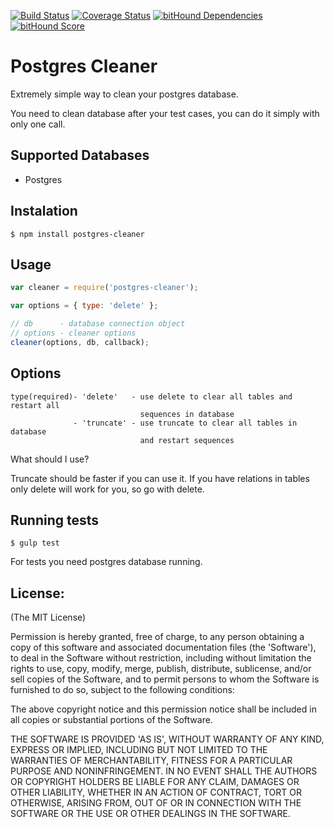 [![Build Status](https://travis-ci.org/EastCoastProduct/node-postgres-cleaner.svg?branch=master)](https://travis-ci.org/EastCoastProduct/node-postgres-cleaner)
[![Coverage Status](https://coveralls.io/repos/EastCoastProduct/node-postgres-cleaner/badge.svg?branch=master&service=github)](https://coveralls.io/github/EastCoastProduct/node-postgres-cleaner?branch=master)
[![bitHound Dependencies](https://www.bithound.io/github/EastCoastProduct/node-postgres-cleaner/badges/dependencies.svg)](https://www.bithound.io/github/EastCoastProduct/node-postgres-cleaner/master/dependencies/npm)
[![bitHound Score](https://www.bithound.io/github/EastCoastProduct/node-postgres-cleaner/badges/score.svg)](https://www.bithound.io/github/EastCoastProduct/node-postgres-cleaner)

Postgres Cleaner
========================
Extremely simple way to clean your postgres database.

You need to clean database after your test cases, you can do it simply with only one call.

Supported Databases
-------------------
* Postgres

Instalation
-----------
```shell
$ npm install postgres-cleaner
```

Usage
------
```javascript
var cleaner = require('postgres-cleaner');

var options = { type: 'delete' };

// db      - database connection object
// options - cleaner options
cleaner(options, db, callback);
```

Options
-------
    type(required)- 'delete'   - use delete to clear all tables and restart all
                                 sequences in database
                  - 'truncate' - use truncate to clear all tables in database
                                 and restart sequences

What should I use?

Truncate should be faster if you can use it. If you have relations in tables only delete
will work for you, so go with delete.

Running tests
-------------

```shell
$ gulp test
```

For tests you need postgres database running.


License:
--------

(The MIT License)

Permission is hereby granted, free of charge, to any person obtaining
a copy of this software and associated documentation files (the
'Software'), to deal in the Software without restriction, including
without limitation the rights to use, copy, modify, merge, publish,
distribute, sublicense, and/or sell copies of the Software, and to
permit persons to whom the Software is furnished to do so, subject to
the following conditions:

The above copyright notice and this permission notice shall be
included in all copies or substantial portions of the Software.

THE SOFTWARE IS PROVIDED 'AS IS', WITHOUT WARRANTY OF ANY KIND,
EXPRESS OR IMPLIED, INCLUDING BUT NOT LIMITED TO THE WARRANTIES OF
MERCHANTABILITY, FITNESS FOR A PARTICULAR PURPOSE AND NONINFRINGEMENT.
IN NO EVENT SHALL THE AUTHORS OR COPYRIGHT HOLDERS BE LIABLE FOR ANY
CLAIM, DAMAGES OR OTHER LIABILITY, WHETHER IN AN ACTION OF CONTRACT,
TORT OR OTHERWISE, ARISING FROM, OUT OF OR IN CONNECTION WITH THE
SOFTWARE OR THE USE OR OTHER DEALINGS IN THE SOFTWARE.

